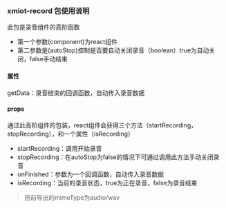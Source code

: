 ### xmiot-record 包使用说明
此包是录音组件的高阶函数
* 第一个参数(component)为react组件
* 第二参数是(autoStop)控制是否要自动关闭录音（boolean）true为自动关闭，false手动结束

#### 属性
getData：录音结束的回调函数，自动传入录音数据
#### props
通过此高阶组件的包装，react组件会获得三个方法（startRecording， stopRecording），和一个属性（isRecording）
* startRecording：调用开始录音
* stopRecording：在autoStop为false的情况下可通过调用此方法手动关闭录音
* onFinished：参数为一个回调函数，自动传入录音数据
* isRecording：当前的录音状态，true为正在录音，false为录音结束
> 目前导出的mimeType为audio/wav